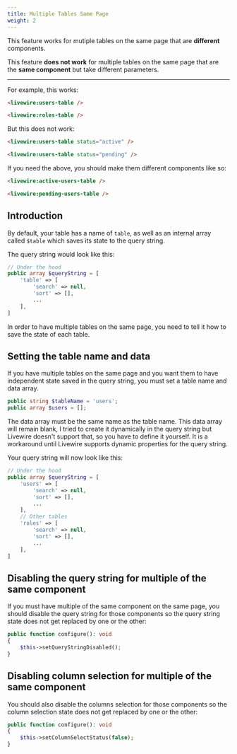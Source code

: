 ```yaml
---
title: Multiple Tables Same Page
weight: 2
---
```


This feature works for mutiple tables on the same page that are **different** components.

This feature **does not work** for multiple tables on the same page that are the **same component** but take different parameters.

---

For example, this works:

```html
<livewire:users-table />

<livewire:roles-table />
```

But this does not work:

```html
<livewire:users-table status="active" />

<livewire:users-table status="pending" />
```

If you need the above, you should make them different components like so:

```html
<livewire:active-users-table />

<livewire:pending-users-table />
```

## Introduction

By default, your table has a name of `table`, as well as an internal array called `$table` which saves its state to the query string.

The query string would look like this:

```php
// Under the hood
public array $queryString = [
    'table' => [
        'search' => null,
        'sort' => [],
        ...
    ],
]
```

In order to have multiple tables on the same page, you need to tell it how to save the state of each table.

## Setting the table name and data

If you have multiple tables on the same page and you want them to have independent state saved in the query string, you must set a table name and data array.

```php
public string $tableName = 'users';
public array $users = [];
```

The data array must be the same name as the table name. This data array will remain blank, I tried to create it dynamically in the query string but Livewire doesn't support that, so you have to define it yourself. It is a workaround until Livewire supports dynamic properties for the query string.

Your query string will now look like this:

```php
// Under the hood
public array $queryString = [
    'users' => [
        'search' => null,
        'sort' => [],
        ...
    ],
    // Other tables
    'roles' => [
        'search' => null,
        'sort' => [],
        ...
    ],
]
```

## Disabling the query string for multiple of the same component

If you must have multiple of the same component on the same page, you should disable the query string for those components so the query string state does not get replaced by one or the other:

```php
public function configure(): void
{
    $this->setQueryStringDisabled();
}
```

## Disabling column selection for multiple of the same component

You should also disable the columns selection for those components so the column selection state does not get replaced by one or the other:

```php
public function configure(): void
{
    $this->setColumnSelectStatus(false);
}
```
